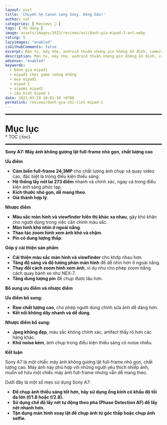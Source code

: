 ```yaml
---
layout: post
title: 'Chuyển hệ Canon sang Sony. Dông bão!'
author: sal
categories: [ Reviews 📝 ]
tags: [ đồ dùng ]
image: assets/images/2023/reviews/avt/danh-gia-mipad-1-avt.webp
rating: 5
lazyimages: "enabled"
isGithubComments: false
excerpt: Màn to, máy nhẹ, android thuần nhưng pin không ổn định, camera không đặc sắc cùng với đó là hiệu năng kém
description: Màn to, máy nhẹ, android thuần nhưng pin không ổn định, camera không đặc sắc cùng với đó là hiệu năng kém
adsense: "enabled"
keywords:
  - Đánh giá mipad1
  - mipad1 chơi game sướng không
  - mua mipad1
  - mipad 1
  - xiaomi mipad1
  - cấu hình mipad 1
date: 2021-03-19 10:01:10 +0700
permalink: reviews/danh-gia-chi-tiet-mipad-1
---
```


<hr style="border: 1px solid #000000;">
<p style="margin-bottom: 0px; font-weight: 700;font-size: 1.75rem;">Mục lục</p>
* TOC
{:toc}

<hr style="border: 1px solid #000000;">

<p><strong>Sony A7: M&aacute;y ảnh kh&ocirc;ng gương lật full-frame nhỏ gọn, chất lượng cao</strong></p>

<p><strong>Ưu điểm</strong></p>

<ul>
	<li><strong>Cảm biến full-frame 24,3MP</strong>&nbsp;cho chất lượng ảnh chụp v&agrave; quay video cao,&nbsp;đặc biệt l&agrave; trong điều kiện thiếu s&aacute;ng.</li>
	<li><strong>Hệ thống lấy n&eacute;t lai 273 điểm</strong>&nbsp;nhanh v&agrave; ch&iacute;nh x&aacute;c,&nbsp;ngay cả trong điều kiện &aacute;nh s&aacute;ng phức tạp.</li>
	<li><strong>K&iacute;ch thước nhỏ gọn, dễ mang theo</strong>.</li>
	<li><strong>Gi&aacute; th&agrave;nh hợp l&yacute;</strong>.</li>
</ul>

<p><strong>Nhược điểm</strong></p>

<ul>
	<li><strong>M&agrave;u sắc m&agrave;n h&igrave;nh v&agrave; viewfinder hiển thị kh&aacute;c xa nhau</strong>,&nbsp;g&acirc;y kh&oacute; khăn cho người d&ugrave;ng trong việc căn chỉnh m&agrave;u sắc.</li>
	<li><strong>M&agrave;n h&igrave;nh kh&oacute; nh&igrave;n ở ngo&agrave;i nắng</strong>.</li>
	<li><strong>Thao t&aacute;c zoom h&igrave;nh xem ảnh kh&oacute; v&agrave; chậm</strong>.</li>
	<li><strong>Pin c&oacute; dung lượng thấp</strong>.</li>
</ul>

<p><strong>G&oacute;p &yacute; cải thiện sản phẩm</strong></p>

<ul>
	<li><strong>Cải thiện m&agrave;u sắc m&agrave;n h&igrave;nh v&agrave; viewfinder</strong>&nbsp;cho khớp nhau hơn.</li>
	<li><strong>Tăng độ s&aacute;ng v&agrave; độ tương phản m&agrave;n h&igrave;nh</strong>&nbsp;để dễ nh&igrave;n hơn ở ngo&agrave;i nắng.</li>
	<li><strong>Thay đổi c&aacute;ch zoom h&igrave;nh xem ảnh</strong>,&nbsp;v&iacute; dụ như cho ph&eacute;p zoom bằng c&aacute;ch quay b&aacute;nh xe như NEX-7.</li>
	<li><strong>Tăng dung lượng pin</strong>&nbsp;để chụp được l&acirc;u hơn.</li>
</ul>

<p><strong>Bổ sung ưu điểm v&agrave; nhược điểm</strong></p>

<p><strong>Ưu điểm bổ sung:</strong></p>

<ul>
	<li><strong>Raw chất lượng cao</strong>,&nbsp;cho ph&eacute;p người d&ugrave;ng chỉnh sửa ảnh dễ d&agrave;ng hơn.</li>
	<li><strong>Kết nối kh&ocirc;ng d&acirc;y nhanh v&agrave; dễ d&ugrave;ng</strong>.</li>
</ul>

<p><strong>Nhược điểm bổ sung:</strong></p>

<ul>
	<li><strong>Jpeg kh&ocirc;ng đẹp</strong>,&nbsp;m&agrave;u sắc kh&ocirc;ng ch&iacute;nh x&aacute;c,&nbsp;artifact thấy r&otilde; hơn c&aacute;c h&atilde;ng kh&aacute;c.</li>
	<li><strong>Khử noise k&eacute;m</strong>,&nbsp;ảnh chụp trong điều kiện thiếu s&aacute;ng c&oacute; noise nhiều.</li>
</ul>

<p><strong>Kết luận</strong></p>

<p>Sony A7 l&agrave; một chiếc m&aacute;y ảnh kh&ocirc;ng gương lật full-frame nhỏ gọn, chất lượng cao. M&aacute;y ảnh n&agrave;y ph&ugrave; hợp với những người y&ecirc;u th&iacute;ch nhiếp ảnh, muốn sở hữu một chiếc m&aacute;y ảnh full-frame nhưng vẫn dễ mang theo.</p>

<p>Dưới đ&acirc;y l&agrave; một số mẹo sử dụng Sony A7:</p>

<ul>
	<li><strong>Để chụp ảnh thiếu s&aacute;ng tốt hơn, h&atilde;y sử dụng ống k&iacute;nh c&oacute; khẩu độ tối đa lớn (f/1.8 hoặc f/2.8).</strong></li>
	<li><strong>Sử dụng chế độ lấy n&eacute;t tự động theo pha (Phase Detection AF) để lấy n&eacute;t nhanh hơn.</strong></li>
	<li><strong>Tận dụng m&agrave;n h&igrave;nh xoay lật để chụp ảnh từ g&oacute;c thấp hoặc chụp ảnh selfie.</strong></li>
</ul>

